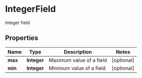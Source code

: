 

# IntegerField

Integer field

## Properties

| Name | Type | Description | Notes |
|------------ | ------------- | ------------- | -------------|
|**max** | **Integer** | Maximum value of a field |  [optional] |
|**min** | **Integer** | Minimum value of a field |  [optional] |



